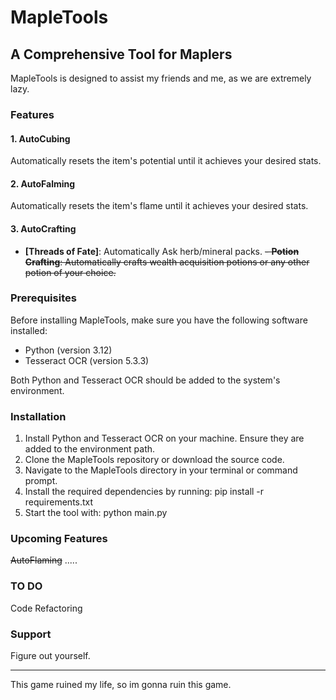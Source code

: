 # MapleTools

## A Comprehensive Tool for Maplers
MapleTools is designed to assist my friends and me, as we are extremely lazy.

### Features
#### 1. AutoCubing
Automatically resets the item's potential until it achieves your desired stats.

#### 2. AutoFalming
Automatically resets the item's flame until it achieves your desired stats.

#### 3. AutoCrafting
- **[Threads of Fate]**: Automatically Ask herb/mineral packs.
~~- **Potion Crafting**: Automatically crafts wealth acquisition potions or any other potion of your choice.~~

### Prerequisites
Before installing MapleTools, make sure you have the following software installed:
- Python (version 3.12)
- Tesseract OCR (version 5.3.3)

Both Python and Tesseract OCR should be added to the system's environment.

### Installation

1. Install Python and Tesseract OCR on your machine. Ensure they are added to the environment path.
2. Clone the MapleTools repository or download the source code.
3. Navigate to the MapleTools directory in your terminal or command prompt.
4. Install the required dependencies by running:
pip install -r requirements.txt
5. Start the tool with:
python main.py

### Upcoming Features
~~AutoFlaming~~
.....

### TO DO
Code Refactoring

### Support
Figure out yourself.

---
This game ruined my life, so im gonna ruin this game.
